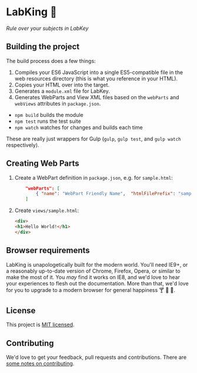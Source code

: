# LabKing :crown:
_Rule over your subjects in LabKey_

## Building the project

The build process does a few things:

1. Compiles your ES6 JavaScript into a single ES5-compatible file in the web resources directory (this is what you reference in your HTML).
2. Copies your HTML over into the target.
2. Generates a `module.xml` file for LabKey.
3. Generates WebParts and View XML files based on the `webParts` and `webViews` attributes in `package.json`.

* `npm build` builds the module
* `npm test` runs the test suite
* `npm watch` watches for changes and builds each time

These are really just wrappers for Gulp (`gulp`, `gulp test`, and `gulp watch` respectively).

## Creating Web Parts

1. Create a WebPart definition in `package.json`, e.g. for `sample.html`:
    ```json
        "webParts": [
            { "name": "WebPart Friendly Name",  "htmlFilePrefix": "sample" }
        ]
    ```

2. Create `views/sample.html`:
    ```html
    <div>
    <h1>Hello World!</h1>
    </div>
    ```


## Browser requirements

LabKing is unapologetically built for the modern world. You'll need IE9+, or a reasonably up-to-date version of Chrome, Firefox, Opera, or similar to make the most of it. You *may* find it works on IE8, and we'd love to hear your experiences to flesh out the documentation. More than that, we'd love for you to upgrade to a modern browser for general happiness :cocktail: :beers: :wine_glass:.

## License

This project is [MIT licensed](https://github.com/spikeheap/labkey-subject-view/blob/master/LICENSE.md).

## Contributing

We'd love to get your feedback, pull requests and contributions. There are [some notes on contributing](https://github.com/spikeheap/labkey-subject-view/blob/master/CONTRIBUTING.md).